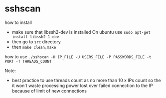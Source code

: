 sshscan
=======
how to install
- make sure that libssh2-dev is installed 
  On ubuntu use `sudo apt-get install libssh2-1-dev`
- then go to `src` directory
- then `make clean;make`

how to use
`./sshscan -H IP_FILE -U USERS_FILE -P PASSWORDS_FILE -t PORT -T THREADS_COUNT`

Note: 
- best practice to use threads count as no more than 10 x IPs count so the it won't waste processing power lost over failed connection to the IP because of limit of new connections